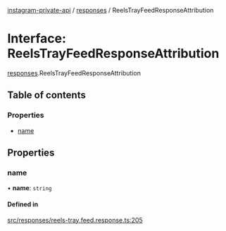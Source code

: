 [instagram-private-api](../../README.md) / [responses](../../modules/responses.md) / ReelsTrayFeedResponseAttribution

# Interface: ReelsTrayFeedResponseAttribution

[responses](../../modules/responses.md).ReelsTrayFeedResponseAttribution

## Table of contents

### Properties

- [name](ReelsTrayFeedResponseAttribution.md#name)

## Properties

### name

• **name**: `string`

#### Defined in

[src/responses/reels-tray.feed.response.ts:205](https://github.com/Nerixyz/instagram-private-api/blob/4971f34/src/responses/reels-tray.feed.response.ts#L205)
